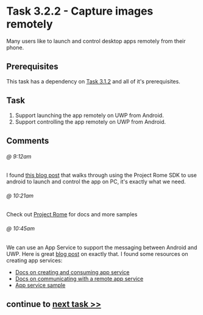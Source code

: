 # Task 3.2.2 - Capture images remotely

Many users like to launch and control desktop apps remotely from their phone.

## Prerequisites

This task has a dependency on [Task 3.1.2](312_Camera.md) and all of it's prerequisites.

## Task

1. Support launching the app remotely on UWP from Android.
2. Support controlling the app remotely on UWP from Android.

## Comments

###### @ 9:12am
I found [this blog post](https://blog.xamarin.com/building-remote-control-companion-app-android-project-rome/) that walks through using the Project Rome SDK to use android to launch and control the app on PC, it's exactly what we need.

###### @ 10:21am
Check out [Project Rome](https://github.com/Microsoft/project-rome) for docs and more samples

###### @ 10:45am
We can use an App Service to support the messaging between Android and UWP. Here is great [blog post](https://blogs.windows.com/buildingapps/2017/03/23/project-rome-android-update-now-app-services-support) on exactly that. I found some resources on creating app services:

* [Docs on creating and consuming app service](https://docs.microsoft.com/en-us/windows/uwp/launch-resume/how-to-create-and-consume-an-app-service)
* [Docs on communicating with a remote app service](https://docs.microsoft.com/en-us/windows/uwp/launch-resume/communicate-with-a-remote-app-service)
* [App service sample](https://github.com/Microsoft/Windows-universal-samples/tree/master/Samples/AppServices)

## continue to [next task >> ](331_CognitiveServices.md)
